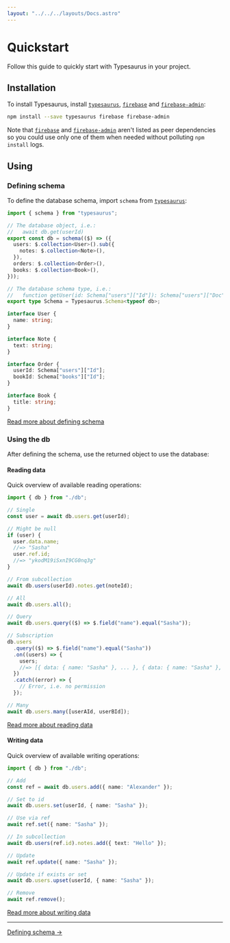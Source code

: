 ```yaml
---
layout: "../../../layouts/Docs.astro"
---
```


# Quickstart

Follow this guide to quickly start with Typesaurus in your project.

## Installation

To install Typesaurus, install [`typesaurus`], [`firebase`] and [`firebase-admin`]:

```bash
npm install --save typesaurus firebase firebase-admin
```

Note that [`firebase`] and [`firebase-admin`] aren't listed as peer dependencies so you could use only one of them when needed without polluting `npm install` logs.

## Using

### Defining schema

To define the database schema, import `schema` from [`typesaurus`]:

```ts
import { schema } from "typesaurus";

// The database object, i.e.:
//   await db.get(userId)
export const db = schema(($) => ({
  users: $.collection<User>().sub({
    notes: $.collection<Note>(),
  }),
  orders: $.collection<Order>(),
  books: $.collection<Book>(),
}));

// The database schema type, i.e.:
//   function getUser(id: Schema["users"]["Id"]): Schema["users"]["Doc"]
export type Schema = Typesaurus.Schema<typeof db>;

interface User {
  name: string;
}

interface Note {
  text: string;
}

interface Order {
  userId: Schema["users"]["Id"];
  bookId: Schema["books"]["Id"];
}

interface Book {
  title: string;
}
```

[Read more about defining schema](/docs/intro/schema)

### Using the db

After defining the schema, use the returned object to use the database:

#### Reading data

Quick overview of available reading operations:

```ts
import { db } from "./db";

// Single
const user = await db.users.get(userId);

// Might be null
if (user) {
  user.data.name;
  //=> "Sasha"
  user.ref.id;
  //=> "ykodM19iSxnI9CG0nq3g"
}

// From subcollection
await db.users(userId).notes.get(noteId);

// All
await db.users.all();

// Query
await db.users.query(($) => $.field("name").equal("Sasha"));

// Subscription
db.users
  .query(($) => $.field("name").equal("Sasha"))
  .on((users) => {
    users;
    //=> [{ data: { name: "Sasha" }, ... }, { data: { name: "Sasha" }, ... }]
  })
  .catch((error) => {
    // Error, i.e. no permission
  });

// Many
await db.users.many([userAId, userBId]);
```

[Read more about reading data](/docs/intro/reading)

#### Writing data

Quick overview of available writing operations:

```ts
import { db } from "./db";

// Add
const ref = await db.users.add({ name: "Alexander" });

// Set to id
await db.users.set(userId, { name: "Sasha" });

// Use via ref
await ref.set({ name: "Sasha" });

// In subcollection
await db.users(ref.id).notes.add({ text: "Hello" });

// Update
await ref.update({ name: "Sasha" });

// Update if exists or set
await db.users.upset(userId, { name: "Sasha" });

// Remove
await ref.remove();
```

[Read more about writing data](/docs/intro/writing)

---

[Defining schema →](/docs/intro/schema)

[`typesaurus`]: https://www.npmjs.com/package/typesaurus
[`firebase-admin`]: https://www.npmjs.com/package/firebase-admin
[`firebase`]: https://www.npmjs.com/package/firebase
